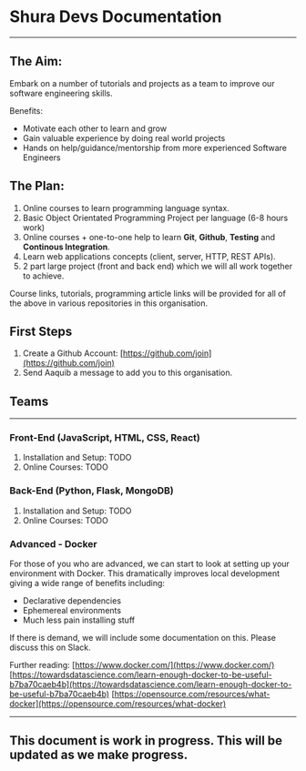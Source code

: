 # Shura Devs Documentation
---
## The Aim:

Embark on a number of tutorials and projects as a team to improve our software engineering skills.

Benefits:
- Motivate each other to learn and grow
- Gain valuable experience by doing real world projects
- Hands on help/guidance/mentorship from more experienced Software Engineers

## The Plan:

1. Online courses to learn programming language syntax.
2. Basic Object Orientated Programming Project per language (6-8 hours work)
3. Online courses + one-to-one help to learn **Git**, **Github**, **Testing** and **Continous Integration**.
4. Learn web applications concepts (client, server, HTTP, REST APIs).
5. 2 part large project (front and back end) which we will all work together to achieve.

Course links, tutorials, programming article links will be provided for all of the above in various repositories in this organisation.

## First Steps

1. Create a Github Account: [https://github.com/join](https://github.com/join)
2. Send Aaquib a message to add you to this organisation.

## Teams
---
### Front-End (JavaScript, HTML, CSS, React)
1. Installation and Setup: TODO
2. Online Courses: TODO

### Back-End (Python, Flask, MongoDB)
1. Installation and Setup: TODO
2. Online Courses: TODO 

### Advanced - Docker

For those of you who are advanced, we can start to look at setting up your environment with Docker. This dramatically improves local development giving a wide range of benefits including:

- Declarative dependencies
- Ephemereal environments
- Much less pain installing stuff

If there is demand, we will include some documentation on this. Please discuss this on Slack.

Further reading:
[https://www.docker.com/](https://www.docker.com/)
[https://towardsdatascience.com/learn-enough-docker-to-be-useful-b7ba70caeb4b](https://towardsdatascience.com/learn-enough-docker-to-be-useful-b7ba70caeb4b)
[https://opensource.com/resources/what-docker](https://opensource.com/resources/what-docker)

---
## This document is work in progress. This will be updated as we make progress.
